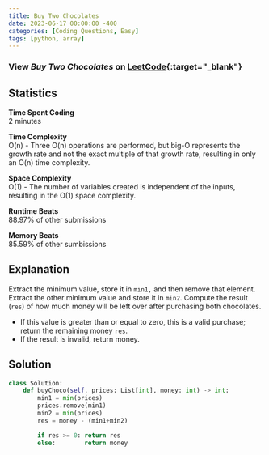```yaml
---
title: Buy Two Chocolates
date: 2023-06-17 00:00:00 -400
categories: [Coding Questions, Easy]
tags: [python, array]
---
```


### View *Buy Two Chocolates* on [LeetCode](https://leetcode.com/problems/buy-two-chocolates/){:target="_blank"}  

## Statistics  

**Time Spent Coding**  
2 minutes

**Time Complexity**  
O(n) - Three O(n) operations are performed, but big-O represents the growth rate and not the exact multiple of that growth rate, resulting in only an O(n) time complexity.

**Space Complexity**  
O(1) - The number of variables created is independent of the inputs, resulting in the O(1) space complexity.

**Runtime Beats**  
88.97% of other submissions  

**Memory Beats**  
85.59% of other sumbissions  

## Explanation  
Extract the minimum value, store it in `min1,` and then remove that element.
Extract the other minimum value and store it in `min2`.
Compute the result (`res`) of how much money will be left over after purchasing both chocolates.
*   If this value is greater than or equal to zero, this is a valid purchase; return the remaining money `res`.
*   If the result is invalid, return money.

## Solution  

```python
class Solution:
    def buyChoco(self, prices: List[int], money: int) -> int:
        min1 = min(prices)
        prices.remove(min1)
        min2 = min(prices)
        res = money - (min1+min2)

        if res >= 0: return res
        else:        return money
```